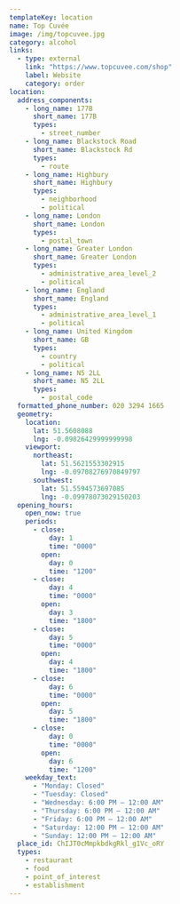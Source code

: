 ```yaml
---
templateKey: location
name: Top Cuvée
image: /img/topcuvee.jpg
category: alcohol
links:
  - type: external
    link: "https://www.topcuvee.com/shop"
    label: Website
    category: order
location:
  address_components:
    - long_name: 177B
      short_name: 177B
      types:
        - street_number
    - long_name: Blackstock Road
      short_name: Blackstock Rd
      types:
        - route
    - long_name: Highbury
      short_name: Highbury
      types:
        - neighborhood
        - political
    - long_name: London
      short_name: London
      types:
        - postal_town
    - long_name: Greater London
      short_name: Greater London
      types:
        - administrative_area_level_2
        - political
    - long_name: England
      short_name: England
      types:
        - administrative_area_level_1
        - political
    - long_name: United Kingdom
      short_name: GB
      types:
        - country
        - political
    - long_name: N5 2LL
      short_name: N5 2LL
      types:
        - postal_code
  formatted_phone_number: 020 3294 1665
  geometry:
    location:
      lat: 51.5608088
      lng: -0.09826429999999998
    viewport:
      northeast:
        lat: 51.5621553302915
        lng: -0.09708276970849797
      southwest:
        lat: 51.5594573697085
        lng: -0.09978073029150203
  opening_hours:
    open_now: true
    periods:
      - close:
          day: 1
          time: "0000"
        open:
          day: 0
          time: "1200"
      - close:
          day: 4
          time: "0000"
        open:
          day: 3
          time: "1800"
      - close:
          day: 5
          time: "0000"
        open:
          day: 4
          time: "1800"
      - close:
          day: 6
          time: "0000"
        open:
          day: 5
          time: "1800"
      - close:
          day: 0
          time: "0000"
        open:
          day: 6
          time: "1200"
    weekday_text:
      - "Monday: Closed"
      - "Tuesday: Closed"
      - "Wednesday: 6:00 PM – 12:00 AM"
      - "Thursday: 6:00 PM – 12:00 AM"
      - "Friday: 6:00 PM – 12:00 AM"
      - "Saturday: 12:00 PM – 12:00 AM"
      - "Sunday: 12:00 PM – 12:00 AM"
  place_id: ChIJT0cMmpkbdkgRkl_g1Vc_oRY
  types:
    - restaurant
    - food
    - point_of_interest
    - establishment
---
```

